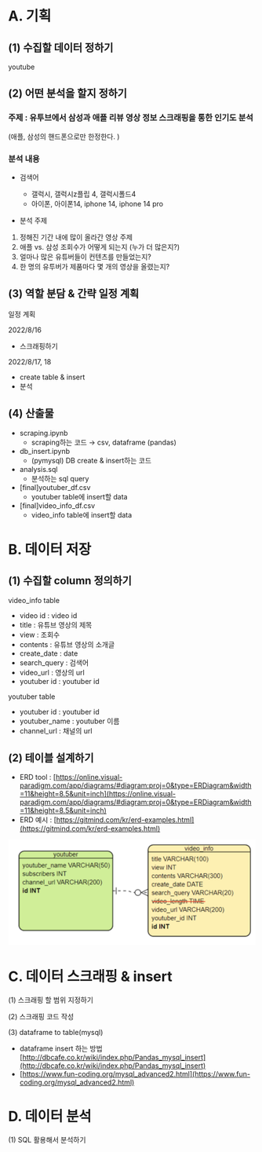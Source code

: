 

# A. 기획

## (1) 수집할 데이터 정하기

youtube

## (2) 어떤 분석을 할지 정하기

### 주제 : 유투브에서 삼성과 애플 리뷰 영상 정보 스크래핑을 통한 인기도 분석

(애플, 삼성의 핸드폰으로만 한정한다. )

### 분석 내용

- 검색어
    - 갤럭시, 갤럭시z플립 4, 갤럭시폴드4
    - 아이폰, 아이폰14, iphone 14, iphone 14 pro

- 분석 주제

1) 정해진 기간 내에 많이 올라간 영상 주제
2) 애플 vs. 삼성 조회수가 어떻게 되는지 (누가 더 많은지?)
3) 얼마나 많은 유튜버들이 컨텐츠를 만들었는지?
4) 한 명의 유투버가 제품마다 몇 개의 영상을 올렸는지?

## (3) 역할 분담 & 간략 일정 계획

일정 계획

2022/8/16 
- 스크래핑하기

2022/8/17, 18 
- create table & insert
- 분석

## (4) 산출물

- scraping.ipynb
    - scraping하는 코드 → csv, dataframe (pandas)
- db_insert.ipynb
    - (pymysql) DB create & insert하는 코드
- analysis.sql
    - 분석하는 sql query
- [final]youtuber_df.csv
    - youtuber table에 insert할 data
- [final]video_info_df.csv
    - video_info table에 insert할 data

# B. 데이터 저장

## (1) 수집할 column 정의하기

video_info table
- video id : video id
- title : 유튜브 영상의 제목 
- view : 조회수
- contents : 유튜브 영상의 소개글
- create_date : date
- search_query : 검색어
- video_url : 영상의 url
- youtuber id : youtuber id

youtuber table
- youtuber id : youtuber id
- youtuber_name : youtuber 이름
- channel_url : 채널의 url



## (2) 테이블 설계하기

- ERD tool : [https://online.visual-paradigm.com/app/diagrams/#diagram:proj=0&type=ERDiagram&width=11&height=8.5&unit=inch](https://online.visual-paradigm.com/app/diagrams/#diagram:proj=0&type=ERDiagram&width=11&height=8.5&unit=inch)
- ERD 예시 : [https://gitmind.com/kr/erd-examples.html](https://gitmind.com/kr/erd-examples.html)

![image](erd.png)


# C. 데이터 스크래핑 & insert

(1) 스크래핑 할 범위 지정하기

(2) 스크래핑 코드 작성

(3) dataframe to table(mysql)

- dataframe insert 하는 방법 [http://dbcafe.co.kr/wiki/index.php/Pandas_mysql_insert](http://dbcafe.co.kr/wiki/index.php/Pandas_mysql_insert)
- [https://www.fun-coding.org/mysql_advanced2.html](https://www.fun-coding.org/mysql_advanced2.html)

# D. 데이터 분석

(1) SQL 활용해서 분석하기
